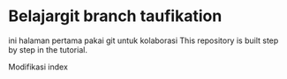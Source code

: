 # Belajargit branch taufikation
ini halaman pertama pakai git untuk kolaborasi
This repository is built step by step in the tutorial.

Modifikasi index
